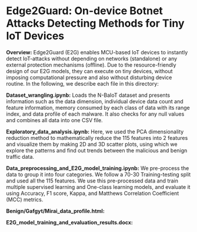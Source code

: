 # Edge2Guard: On-device Botnet Attacks Detecting Methods for Tiny IoT Devices

**Overview:** Edge2Guard (E2G) enables MCU-based IoT devices to instantly detect IoT-attacks without depending on networks (standalone) or any external protection mechanisms (offline). Due to the resource-friendly design of our E2G models, they can execute on tiny devices, without imposing computational pressure and also without disturbing device routine. In the following, we describe each file in this directory:

**Dataset_wrangling.ipynb:** Loads the N-BaIoT dataset and presents information such as the data dimension, individual device data count and feature information, memory consumed by each class of data with its range index, and data profile of each malware. It also checks for any null values and combines all data into one CSV file. 

**Exploratory_data_analysis.ipynb:** Here, we used the PCA dimensionality reduction method to mathematically reduce the 115 features into 2 features and visualize them by making 2D and 3D scatter plots, using which we explore the patterns and find out trends between the malicious and benign traffic data.

**Data_preprocessing_and_E2G_model_training.ipynb:** We pre-process the data to group it into four categories. We follow a 70-30 Training-testing split and used all the 115 features. We use this pre-processed data and train multiple supervised learning and One-class learning models, and evaluate it using Accuracy, F1 score, Kappa, and Matthews Correlation Coefficient (MCC) metrics.

**Benign/Gafgyt/Mirai_data_profile.html:**

**E2G_model_training_and_evaluation_results.docx:**
